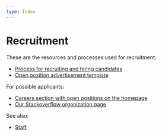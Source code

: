 ```yaml
---
type: Index
---
```


# Recruitment

These are the resources and processes used for recruitment:

* [Process for recruiting and hiring candidates](hiring-process.md)
* [Open position advertisement template](open-position-template.md)

For possible applicants:

* [Careers section with open positions on the homepage](https://publiccode.net/careers/)
* [Our Stackoverflow organization page](https://stackoverflow.com/jobs/companies/foundation-for-public-code)

See also:

* [Staff](../../organization/staff.md)

